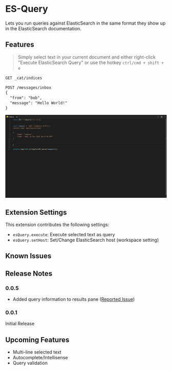 # ES-Query

Lets you run queries against ElasticSearch in the same format they show up in the
ElasticSearch documentation.



## Features
> Simply select text in your current document and either right-click "Execute ElasticSearch Query"
or use the hotkey `ctrl/cmd + shift + e`

```
GET _cat/indices
```

```
POST /messages/inbox
{
  "from": "bob",
  "message": "Hello World!"
}
```

![Demo](images/demo.gif)

## Extension Settings

This extension contributes the following settings:

* `esQuery.execute`: Execute selected text as query
* `esQuery.setHost`: Set/Change ElasticSearch host (workspace setting)

## Known Issues

## Release Notes

### 0.0.5

* Added query information to results pane  ([Reported Issue](https://github.com/jitcoder/es-query/issues/1))

### 0.0.1

Initial Release

## Upcoming Features

* Multi-line selected text
* Autocomplete/Intellisense
* Query validation